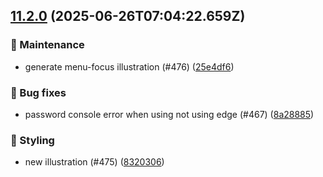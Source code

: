 ## [11.2.0](https://github.com/AxisCommunications/fluent-components/compare/c9d859f28453386330c9c12161a486ab869b28f2..25e4df6ed264f906dcb644d64ae782e9c4f57a61) (2025-06-26T07:04:22.659Z)

### 🚧 Maintenance

  - generate menu-focus illustration (#476) ([25e4df6](https://github.com/AxisCommunications/fluent-components/commit/25e4df6ed264f906dcb644d64ae782e9c4f57a61))

### 🐛 Bug fixes

  - password console error when using not using edge (#467) ([8a28885](https://github.com/AxisCommunications/fluent-components/commit/8a28885d879ecfb86165c80e95033d90abb6008b))

### 💄 Styling

  - new illustration (#475) ([8320306](https://github.com/AxisCommunications/fluent-components/commit/8320306b8a53669af171a5fbbb5edc075f9d9d16))
